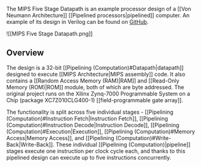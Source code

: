The MIPS Five Stage Datapath is an example processor design of a [[Von Neumann Architecture]] [[Pipelined processors|pipelined]] computer. An example of its design in Verilog can be found on [GitHub](https://github.com/sharmavins23/five-stage-datapath).

![[MIPS Five Stage Datapath.png]]

## Overview

The design is a 32-bit [[Pipelining (Computation)#Datapath|datapath]] designed to execute [[MIPS Architecture|MIPS assembly]] code. It also contains a [[Random Access Memory (RAM)|RAM]] and [[Read-Only Memory (ROM)|ROM]] module, both of which are byte addressed. The original project runs on the Xilinx Zynq-7000 Programmable System on a Chip (package XC7Z010CLG400-1) [[field-programmable gate array]].

The functionality is split across five individual stages - [[Pipelining (Computation)#Instruction Fetch|Instruction Fetch]], [[Pipelining (Computation)#Instruction Decode|Instruction Decode]], [[Pipelining (Computation)#Execution|Execution]], [[Pipelining (Computation)#Memory Access|Memory Access]], and [[Pipelining (Computation)#Write-Back|Write-Back]]. These individual [[Pipelining (Computation)|pipeline]] stages execute one instruction per clock cycle each, and thanks to this pipelined design can execute up to five instructions concurrently.
